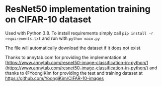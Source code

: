 # ResNet50 implementation training on CIFAR-10 dataset

Used with Python 3.8.
To install requirements simply call
`pip install -r requirements.txt`
and run with 
`python main.py`

The file will automatically download the dataset if it does not exist.

Thanks to annytab.com for providing the implementation at [https://www.annytab.com/resnet50-image-classification-in-python/](https://www.annytab.com/resnet50-image-classification-in-python/) and thanks to @YoongiKim for providing the test and training dataset at https://github.com/YoongiKim/CIFAR-10-images

 
